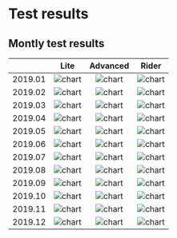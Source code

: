 # Test results

## Montly test results

|       | Lite | Advanced | Rider |
|:-----:|:-----:|:-----:|:-----:|
| 2019.01 | ![chart][Lite-201901] | ![chart][Advanced-201901] | ![chart][Rider-201901] |
| 2019.02 | ![chart][Lite-201902] | ![chart][Advanced-201902] | ![chart][Rider-201902] |
| 2019.03 | ![chart][Lite-201903] | ![chart][Advanced-201903] | ![chart][Rider-201903] |
| 2019.04 | ![chart][Lite-201904] | ![chart][Advanced-201904] | ![chart][Rider-201904] |
| 2019.05 | ![chart][Lite-201905] | ![chart][Advanced-201905] | ![chart][Rider-201905] |
| 2019.06 | ![chart][Lite-201906] | ![chart][Advanced-201906] | ![chart][Rider-201906] |
| 2019.07 | ![chart][Lite-201907] | ![chart][Advanced-201907] | ![chart][Rider-201907] |
| 2019.08 | ![chart][Lite-201908] | ![chart][Advanced-201908] | ![chart][Rider-201908] |
| 2019.09 | ![chart][Lite-201909] | ![chart][Advanced-201909] | ![chart][Rider-201909] |
| 2019.10 | ![chart][Lite-201910] | ![chart][Advanced-201910] | ![chart][Rider-201910] |
| 2019.11 | ![chart][Lite-201911] | ![chart][Advanced-201911] | ![chart][Rider-201911] |
| 2019.12 | ![chart][Lite-201912] | ![chart][Advanced-201912] | ![chart][Rider-201912] |

<!-- Named links -->

[Lite-201901]: ./Lite/_results/EA31337_Lite_201901.gif
[Lite-201902]: ./Lite/_results/EA31337_Lite_201902.gif
[Lite-201903]: ./Lite/_results/EA31337_Lite_201903.gif
[Lite-201904]: ./Lite/_results/EA31337_Lite_201904.gif
[Lite-201905]: ./Lite/_results/EA31337_Lite_201905.gif
[Lite-201906]: ./Lite/_results/EA31337_Lite_201906.gif
[Lite-201907]: ./Lite/_results/EA31337_Lite_201907.gif
[Lite-201908]: ./Lite/_results/EA31337_Lite_201908.gif
[Lite-201909]: ./Lite/_results/EA31337_Lite_201909.gif
[Lite-201910]: ./Lite/_results/EA31337_Lite_201910.gif
[Lite-201911]: ./Lite/_results/EA31337_Lite_201911.gif
[Lite-201912]: ./Lite/_results/EA31337_Lite_201912.gif

[Advanced-201901]: ./Advanced/_results/EA31337_Advanced_201901.gif
[Advanced-201902]: ./Advanced/_results/EA31337_Advanced_201902.gif
[Advanced-201903]: ./Advanced/_results/EA31337_Advanced_201903.gif
[Advanced-201904]: ./Advanced/_results/EA31337_Advanced_201904.gif
[Advanced-201905]: ./Advanced/_results/EA31337_Advanced_201905.gif
[Advanced-201906]: ./Advanced/_results/EA31337_Advanced_201906.gif
[Advanced-201907]: ./Advanced/_results/EA31337_Advanced_201907.gif
[Advanced-201908]: ./Advanced/_results/EA31337_Advanced_201908.gif
[Advanced-201909]: ./Advanced/_results/EA31337_Advanced_201909.gif
[Advanced-201910]: ./Advanced/_results/EA31337_Advanced_201910.gif
[Advanced-201911]: ./Advanced/_results/EA31337_Advanced_201911.gif
[Advanced-201912]: ./Advanced/_results/EA31337_Advanced_201912.gif

[Rider-201901]: ./Rider/_results/EA31337_Rider_201901.gif
[Rider-201902]: ./Rider/_results/EA31337_Rider_201902.gif
[Rider-201903]: ./Rider/_results/EA31337_Rider_201903.gif
[Rider-201904]: ./Rider/_results/EA31337_Rider_201904.gif
[Rider-201905]: ./Rider/_results/EA31337_Rider_201905.gif
[Rider-201906]: ./Rider/_results/EA31337_Rider_201906.gif
[Rider-201907]: ./Rider/_results/EA31337_Rider_201907.gif
[Rider-201908]: ./Rider/_results/EA31337_Rider_201908.gif
[Rider-201909]: ./Rider/_results/EA31337_Rider_201909.gif
[Rider-201910]: ./Rider/_results/EA31337_Rider_201910.gif
[Rider-201911]: ./Rider/_results/EA31337_Rider_201911.gif
[Rider-201912]: ./Rider/_results/EA31337_Rider_201912.gif
